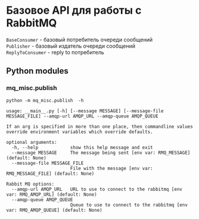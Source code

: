 # Базовое API для работы с RabbitMQ
``BaseConsumer`` - базовый потребитель очереди сообщений  
``Publisher`` - базовый издатель очереди сообщений  
``ReplyToConsumer`` -  reply to потребитель  
## Python modules
### mq_misc.publish
```
python -m mq_misc.publish  -h

usage: __main__.py [-h] [--message MESSAGE] [--message-file MESSAGE_FILE] --amqp-url AMQP_URL --amqp-queue AMQP_QUEUE

If an arg is specified in more than one place, then commandline values override environment variables which override defaults.

optional arguments:
  -h, --help            show this help message and exit
  --message MESSAGE     The message being sent [env var: RMQ_MESSAGE] (default: None)
  --message-file MESSAGE_FILE
                        File with the message [env var: RMQ_MESSAGE_FILE] (default: None)

Rabbit MQ options:
  --amqp-url AMQP_URL   URL to use to connect to the rabbitmq [env var: RMQ_AMQP_URL] (default: None)
  --amqp-queue AMQP_QUEUE
                        Queue to use to connect to the rabbitmq [env var: RMQ_AMQP_QUEUE] (default: None)
```
